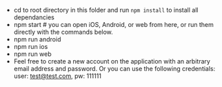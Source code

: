 - cd to root directory in this folder and run `npm install` to install all dependancies
- npm start # you can open iOS, Android, or web from here, or run them directly with the commands below.
- npm run android
- npm run ios
- npm run web
- Feel free to create a new account on the application with an arbitrary email address and password. Or you can use the following credentials: user: test@test.com, pw: 111111